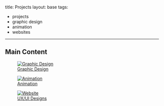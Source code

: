 title: Projects
layout: base
tags:
  - projects
  - graphic design
  - animation
  - websites
---
<h2 class="mainHeading">Main Content</h2>
<a href="graphicdesign.html" class="card-link"> <!--this is to talk about the indvidual images sends it to a different page-->
        <article class="program-card">
          <figure><img src="/images/graphic design cover1.png" alt="Graphic Design" class="img-responsive"> <figcaption class="captions">Graphic Design</figcaption></figure>
        </article>
      </a>
      <a href="animation.html" class="card-link"> <!--this is to talk about the indvidual images sends it to a different page-->
        <article class="program-card">
          <figure><img src="/images/lockandkey.png" alt="Animation" class="img-responsive"> <figcaption class="captions">Animation</figcaption></figure>
        </article>
      </a>
      <a href="websites.html" class="card-link"> <!--this is to talk about the indvidual images sends it to a different page-->
        <article class="program-card">
          <figure><img src="/images/webdesign.png" alt="Website" class="img-responsive"> <figcaption class="captions">UX/UI Designs</figcaption></figure>
        </article>
      </a>